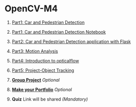 # OpenCV-M4

1. [Part1: Car and Pedestrian Detection](Part1_References.md)
2. [Part1: Car and Pedestrian Detection Notebook](Part1_References.md)
3. [Part2: Car and Pedestrian Detection application with Flask](Part2.md)
4. [Part3: Motion Analysis](Part3.md)
5. [Part4: Introduction to opticalflow](Part4.md)
6. [Part5: Project-Object Tracking](Part5.md)


7. **[Group Project](gp.md)** *Optional*

8. **[Make your Portfolio](https://github.com/DevIncept/Portfolio)** *Optional*

9. **Quiz** Link will be shared    *(Mandatory)*

